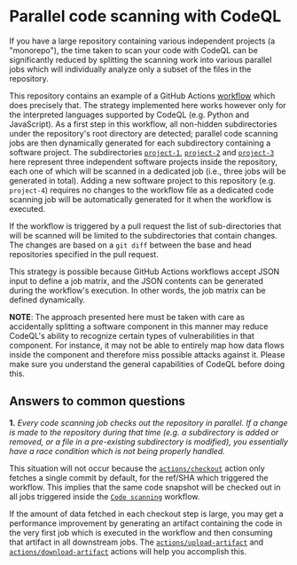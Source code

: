 # Parallel code scanning with CodeQL

If you have a large repository containing various independent projects (a
"monorepo"), the time taken to scan your code with CodeQL can be significantly
reduced by splitting the scanning work into various parallel jobs which will
individually analyze only a subset of the files in the repository.

This repository contains an example of a GitHub Actions
[workflow](.github/workflows/code-scanning.yml) which does precisely
that. The strategy implemented here works however only for the interpreted
languages supported by CodeQL (e.g. Python and JavaScript). As a first step in
this workflow, all non-hidden subdirectories under the repository's root
directory are detected; parallel code scanning jobs are then dynamically
generated for each subdirectory containing a software project. The
subdirectories [`project-1`](./project-1), [`project-2`](./project-2) and
[`project-3`](./project-3) here represent three independent software projects
inside the repository, each one of which will be scanned in a dedicated job
(i.e., three jobs will be generated in total). Adding a new software project to
this repository (e.g. `project-4`) requires no changes to the workflow file as a
dedicated code scanning job will be automatically generated for it when the
workflow is executed.

If the workflow is triggered by a pull request the list of sub-directories that 
will be scanned will be limited to the subdirectories that contain changes. The 
changes are based on a `git diff` between the base and head repositories specified
in the pull request.  

This strategy is possible because GitHub Actions workflows accept JSON input to
define a job matrix, and  the JSON contents can be generated during the
workflow's execution. In other words, the job matrix can be defined dynamically.

**NOTE**: The approach presented here must be taken with care as accidentally
splitting a software component in this manner may reduce CodeQL's ability to
recognize certain types of vulnerabilities in that component. For instance, it
may not be able to entirely map how data flows inside the component and
therefore miss possible attacks against it. Please make sure you understand the
general capabilities of CodeQL before doing this.

## Answers to common questions

**1.** _Every code scanning job checks out the repository in parallel. If a
change is made to the repository during that time (e.g. a subdirectory is added
or removed, or a file in a pre-existing subdirectory is modified), you
essentially have a race condition which is not being properly handled._

This situation will not occur because the
[`actions/checkout`](https://github.com/actions/checkout/) action only fetches a
single commit by default, for the ref/SHA which triggered the workflow. This
implies that the same code snapshot will be checked out in all jobs triggered
inside the [`Code scanning`](.github/workflows/code-scanning.yml) workflow.

If the amount of data fetched in each checkout step is large, you may get a
performance improvement by generating an artifact containing the code in the
very first job which is executed in the workflow and then consuming that
artifact in all downstream jobs. The
[`actions/upload-artifact`](https://github.com/actions/upload-artifact) and
[`actions/download-artifact`](https://github.com/actions/download-artifact)
actions will help you accomplish this.

